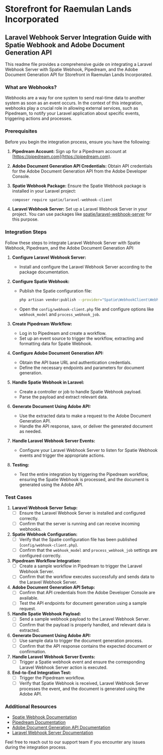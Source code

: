 # Storefront for Raemulan Lands Incorporated

## Laravel Webhook Server Integration Guide with Spatie Webhook and Adobe Document Generation API

This readme file provides a comprehensive guide on integrating a Laravel Webhook Server with Spatie Webhook, Pipedream, and the Adobe Document Generation API for Storefront in Raemulan Lands Incorporated.

### What are Webhooks?

Webhooks are a way for one system to send real-time data to another system as soon as an event occurs. In the context of this integration, webhooks play a crucial role in allowing external services, such as Pipedream, to notify your Laravel application about specific events, triggering actions and processes.

### Prerequisites

Before you begin the integration process, ensure you have the following:

1. **Pipedream Account:** Sign up for a Pipedream account at [https://pipedream.com](https://pipedream.com).

2. **Adobe Document Generation API Credentials:** Obtain API credentials for the Adobe Document Generation API from the Adobe Developer Console.

3. **Spatie Webhook Package:** Ensure the Spatie Webhook package is installed in your Laravel project:

    ```bash
    composer require spatie/laravel-webhook-client
    ```

4. **Laravel Webhook Server:** Set up a Laravel Webhook Server in your project. You can use packages like [spatie/laravel-webhook-server](https://github.com/spatie/laravel-webhook-server) for this purpose.

### Integration Steps

Follow these steps to integrate Laravel Webhook Server with Spatie Webhook, Pipedream, and the Adobe Document Generation API:

1. **Configure Laravel Webhook Server:**

    - Install and configure the Laravel Webhook Server according to the package documentation.

2. **Configure Spatie Webhook:**

    - Publish the Spatie configuration file:

        ```bash
        php artisan vendor:publish --provider="Spatie\WebhookClient\WebhookClientServiceProvider" --tag=config
        ```

    - Open the `config/webhook-client.php` file and configure options like `webhook_model` and `process_webhook_job`.

3. **Create Pipedream Workflow:**

    - Log in to Pipedream and create a workflow.
    - Set up an event source to trigger the workflow, extracting and formatting data for Spatie Webhook.

4. **Configure Adobe Document Generation API:**

    - Obtain the API base URL and authentication credentials.
    - Define the necessary endpoints and parameters for document generation.

5. **Handle Spatie Webhook in Laravel:**

    - Create a controller or job to handle Spatie Webhook payload.
    - Parse the payload and extract relevant data.

6. **Generate Document Using Adobe API:**

    - Use the extracted data to make a request to the Adobe Document Generation API.
    - Handle the API response, save, or deliver the generated document as needed.

7. **Handle Laravel Webhook Server Events:**

    - Configure your Laravel Webhook Server to listen for Spatie Webhook events and trigger the appropriate actions.

8. **Testing:**

    - Test the entire integration by triggering the Pipedream workflow, ensuring the Spatie Webhook is processed, and the document is generated using the Adobe API.

### Test Cases

1. **Laravel Webhook Server Setup:**
    - [ ] Ensure the Laravel Webhook Server is installed and configured correctly.
    - [ ] Confirm that the server is running and can receive incoming webhooks.

2. **Spatie Webhook Configuration:**
    - [ ] Verify that the Spatie configuration file has been published (`config/webhook-client.php`).
    - [ ] Confirm that the `webhook_model` and `process_webhook_job` settings are configured correctly.

3. **Pipedream Workflow Integration:**
    - [ ] Create a sample workflow in Pipedream to trigger the Laravel Webhook Server.
    - [ ] Confirm that the workflow executes successfully and sends data to the Laravel Webhook Server.

4. **Adobe Document Generation API Setup:**
    - [ ] Confirm that API credentials from the Adobe Developer Console are available.
    - [ ] Test the API endpoints for document generation using a sample request.

5. **Handle Spatie Webhook Payload:**
    - [ ] Send a sample webhook payload to the Laravel Webhook Server.
    - [ ] Confirm that the payload is properly handled, and relevant data is extracted.

6. **Generate Document Using Adobe API:**
    - [ ] Use sample data to trigger the document generation process.
    - [ ] Confirm that the API response contains the expected document or confirmation.

7. **Handle Laravel Webhook Server Events:**
    - [ ] Trigger a Spatie webhook event and ensure the corresponding Laravel Webhook Server action is executed.

8. **End-to-End Integration Test:**
    - [ ] Trigger the Pipedream workflow.
    - [ ] Verify that Spatie Webhook is received, Laravel Webhook Server processes the event, and the document is generated using the Adobe API.

### Additional Resources

- [Spatie Webhook Documentation](https://spatie.be/docs/laravel-webhook-client)
- [Pipedream Documentation](https://docs.pipedream.com/)
- [Adobe Document Generation API Documentation](https://www.adobe.io/apis/documentgeneration/)
- [Laravel Webhook Server Documentation](https://github.com/spatie/laravel-webhook-server)

Feel free to reach out to our support team if you encounter any issues during the integration process.
